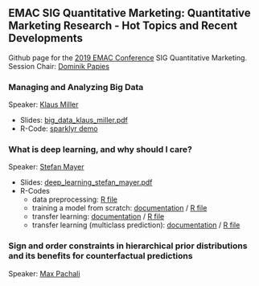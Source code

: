 ## EMAC SIG Quantitative Marketing: Quantitative Marketing Research - Hot Topics and Recent Developments

Github page for the [2019 EMAC Conference](https://www.emac-2019.org) SIG Quantitative Marketing.\
Session Chair: [Dominik Papies](http://uni-tuebingen.de/en/143107)

### Managing and Analyzing Big Data

Speaker: [Klaus Miller](https://sites.google.com/view/klausmiller)

* Slides: [big_data_klaus_miller.pdf](big_data/big_data_klaus_miller.pdf)
* R-Code: [sparklyr demo](https://stm.github.io/emac_2019_sig_quant/big_data.html)

### What is deep learning, and why should I care?

Speaker: [Stefan Mayer](https://uni-tuebingen.de/en/148617)

* Slides: [deep_learning_stefan_mayer.pdf](deep_learning/deep_learning_stefan_mayer.pdf)
* R-Codes
  * data preprocessing: [R file](deep_learning/flickr27_data_preprocessing.R)
  * training a model from scratch: [documentation](https://stm.github.io/emac_2019_sig_quant/deep_learning_from_scratch.html) / [R file](deep_learning/brand_logos_binary_from_scratch.R)
  * transfer learning: [documentation](https://stm.github.io/emac_2019_sig_quant/transfer_learning.html) / [R file](deep_learning/brand_logos_binary_transfer_learning.R)
  * transfer learning (multiclass prediction): [documentation](https://stm.github.io/emac_2019_sig_quant/transfer_learning_multi.html) / [R file](deep_learning/brand_logos_categorical_transfer_learning.R)


### Sign and order constraints in hierarchical prior distributions and its benefits for counterfactual predictions

Speaker: [Max Pachali](https://sites.google.com/site/mjpachali/)
